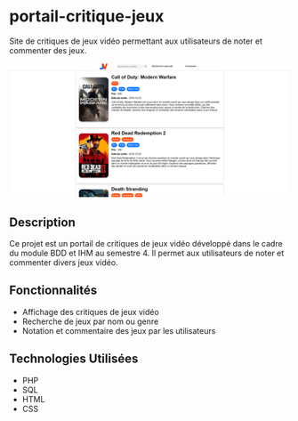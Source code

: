 # portail-critique-jeux

Site de critiques de jeux vidéo permettant aux utilisateurs de noter et commenter des jeux.

![Demo Page Screenshot](images/demo_screenshot.png)

## Description

Ce projet est un portail de critiques de jeux vidéo développé dans le cadre du module BDD et IHM au semestre 4. Il permet aux utilisateurs de noter et commenter divers jeux vidéo.

## Fonctionnalités

- Affichage des critiques de jeux vidéo
- Recherche de jeux par nom ou genre
- Notation et commentaire des jeux par les utilisateurs

## Technologies Utilisées

- PHP
- SQL
- HTML
- CSS
